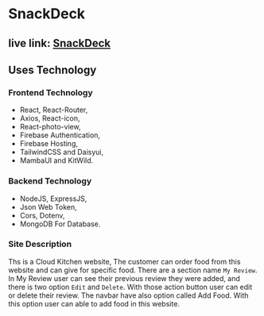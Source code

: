 # SnackDeck

## live link: [SnackDeck](https://snackdeck-a569c.web.app/)

## Uses Technology

### Frontend Technology
- React, React-Router,
- Axios, React-icon,  
- React-photo-view, 
- Firebase Authentication,   
- Firebase Hosting, 
- TailwindCSS and Daisyui,
- MambaUI and KitWild. 

### Backend Technology
- NodeJS, ExpressJS,
- Json Web Token,
- Cors, Dotenv,
- MongoDB For Database.

### Site Description

Ths is a Cloud Kitchen website, The customer can order food from this website and can give for specific food. There are a section name `My Review`. In My Review user can see their previous review they were added, and there is two option `Edit` and `Delete`. With those action button user can edit or delete their review. The navbar have also option called Add Food. With this option user can able to add food in this website.
